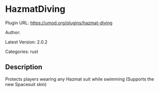 # HazmatDiving

Plugin URL: https://umod.org/plugins/hazmat-diving

Author: 

Latest Version: 2.0.2

Categories: rust

## Description

Protects players wearing any Hazmat suit while swimming (Supports the new Spacesuit skin)
